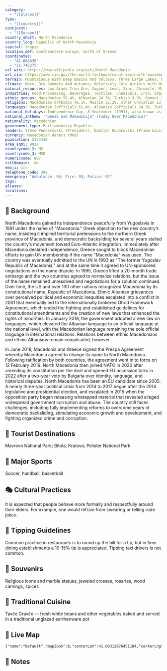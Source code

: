 ```yaml
---
category:
  - "[[places]]"
type:
  - "[[country]]"
continent:
  - "[[Europe]]"
country_short: North Macedonia
country_long: Republic of North Macedonia
capital: Skopje
location_def: Southeastern Europe, north of Greece
coordinates:
  - "41.608635"
  - "21.745275"
url_wiki: https://www.wikipedia.org/wiki/North_Macedonia
url_cia: https://www.cia.gov/the-world-factbook/countries/north-macedonia/
terrain: Mountainous With Deep Basins And Valleys; Three Large Lakes, Each Divided By A Frontier Line; Country Bisected By The Vardar River
climate: Warm, Dry Summers And Autumns; Relatively Cold Winters With Heavy Snowfall
natural_resources: Low-Grade Iron Ore, Copper, Lead, Zinc, Chromite, Manganese, Nickel, Tungsten, Gold, Silver, Asbestos, Gypsum, Timber, Arable Land
industries: Food Processing, Beverages, Textiles, Chemicals, Iron, Steel, Cement, Energy, Pharmaceuticals, Automotive Parts
ethnic_groups: Macedonian 58.4%, Albanian 24.3%, Turkish 3.9%, Romani 2.5%, Serb 1.3%, other 2.3%, persons for whom data were taken from administrative sources and no ethnic affiliation data was available 7.2% (2021 est.)
religions: Macedonian Orthodox 46.1%, Muslim 32.2%, other Christian 13.8%, other and non-believers 0.5%, unspecified 0.2%, persons for whom data were taken from administrative sources and no religious affiliation data was available 7.2% (2021 est.)
languages: Macedonian (official) 61.4%, Albanian (official) 24.3%, Turkish 3.4%, Romani 1.7%, other (includes Aromanian (Vlach) and Bosnian) 2%, persons for whom data were taken from administrative sources and no language data was available 7.2% (2021 est.)
national_holidays: Independence Day, 8 September (1991), also known as National Day
national_anthem: '"Denes nad Makedonija" (Today Over Macedonia)'
nationality: Macedonian
government_type: Parliamentary Republic
leaders: Stevo Pendarovski (President), Dimitar Kovačevski (Prime minister)
currency: Macedonian denars (MKD)
population: 2133410
area_sqmi: 9928
countrycode_2: MK
countrycode_3: MKD
numericcode: 807
cctldomain: .mk
emoji: 🇲🇰
telephone_code: 389
emergency: "Ambulance: 94; Fire: 93; Police: 92"
tags: 
aliases: 
locations:
---
```

## 🌱 Background
North Macedonia gained its independence peacefully from Yugoslavia in 1991 under the name of "Macedonia." Greek objection to the new country’s name, insisting it implied territorial pretensions to the northern Greek province of Macedonia, and democratic backsliding for several years stalled the country’s movement toward Euro-Atlantic integration. Immediately after Macedonia declared independence, Greece sought to block Macedonian efforts to gain UN membership if the name "Macedonia" was used. The country was eventually admitted to the UN in 1993 as "The former Yugoslav Republic of Macedonia," and at the same time it agreed to UN-sponsored negotiations on the name dispute. In 1995, Greece lifted a 20-month trade embargo and the two countries agreed to normalize relations, but the issue of the name remained unresolved and negotiations for a solution continued. Over time, the US and over 130 other nations recognized Macedonia by its constitutional name, Republic of Macedonia. Ethnic Albanian grievances over perceived political and economic inequities escalated into a conflict in 2001 that eventually led to the internationally brokered Ohrid Framework Agreement, which ended the fighting and established guidelines for constitutional amendments and the creation of new laws that enhanced the rights of minorities. In January 2018, the government adopted a new law on languages, which elevated the Albanian language to an official language at the national level, with the Macedonian language remaining the sole official language in international relations. Relations between ethnic Macedonians and ethnic Albanians remain complicated, however.

In June 2018, Macedonia and Greece signed the Prespa Agreement whereby Macedonia agreed to change its name to North Macedonia. Following ratification by both countries, the agreement went in to force on 12 February 2019. North Macedonia then joined NATO in 2020 after amending its constitution per the deal and opened EU accession talks in 2022 after a two-year veto by Bulgaria over identity, language, and historical disputes. North Macedonia has been an EU candidate since 2005. A nearly three-year political crisis from 2014 to 2017 began after the 2014 legislative and presidential election, and escalated in 2015 when the opposition party began releasing wiretapped material that revealed alleged widespread government corruption and abuse. The country still faces challenges, including fully implementing reforms to overcome years of democratic backsliding, stimulating economic growth and development, and fighting organized crime and corruption. 

## 📌 Tourist Destinations
Mavrovo National Park; Bitola; Kratovo; Pelister National Park

## 🥇 Major Sports
Soccer, handball, basketball

## 🎭 Cultural Practices
It is expected that people behave more formally and respectfully around their elders. For example, one would refrain from swearing or telling rude jokes.

## 🫰 Tipping Guidelines
Common practice in restaurants is to round up the bill for a tip, but in finer dining establishments a 10-15% tip is appreciated. Tipping taxi drivers is not common.

## 🎁 Souvenirs
Religious icons and marble statues, jeweled crosses, rosaries, wood carvings, spices

## 🍲 Traditional Cuisine
Tavče Gravče — fresh white beans and other vegetables baked and served in a traditional unglazed earthenware pot

## 📡 Live Map
```mapview
{"name":"Default","mapZoom":8,"centerLat":41.60312076451184,"centerLng":21.673246313968043,"query":"","chosenMapSource":0}
```

## 📒 Notes

